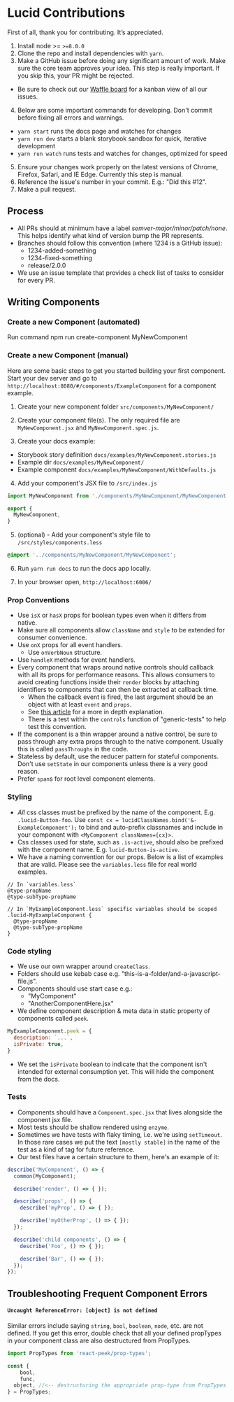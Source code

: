 # Lucid Contributions

First of all, thank you for contributing. It’s appreciated.

1. Install node >= `>=8.0.0`
2. Clone the repo and install dependencies with `yarn`.
3. Make a GitHub issue before doing any significant amount of work. Make sure the core team approves your idea. This step is really important. If you skip this, your PR might be rejected.
  - Be sure to check out our [Waffle board][waffle] for a kanban view of all our issues.
4. Below are some important commands for developing. Don't commit before fixing all errors and warnings.
  - `yarn start` runs the docs page and watches for changes
  - `yarn run dev` starts a blank storybook sandbox for quick, iterative development
  - `yarn run watch` runs tests and watches for changes, optimized for speed
5. Ensure your changes work properly on the latest versions of Chrome, Firefox, Safari, and IE Edge. Currently this step is manual.
6. Reference the issue's number in your commit. E.g.: "Did this #12".
7. Make a pull request.

## Process

- All PRs should at minimum have a label _semver-major/minor/patch/none_. This helps identify what kind of version bump the PR represents.
- Branches should follow this convention (where 1234 is a GitHub issue):
  - 1234-added-something
  - 1234-fixed-something
  - release/2.0.0
- We use an issue template that provides a check list of tasks to consider for every PR.

## Writing Components
### Create a new Component (automated)
Run command
    npm run create-component MyNewComponent

### Create a new Component (manual)
Here are some basic steps to get you started building your first component.
Start your dev server and go to `http://localhost:8080/#/components/ExampleComponent` for a component example.

1. Create your new component folder
`src/components/MyNewComponent/`

2. Create your component file(s). The only required file are `MyNewComponent.jsx` and `MyNewComponent.spec.js`.

3. Create your docs example:
* Storybook story definition `docs/examples/MyNewComponent.stories.js`
* Example dir `docs/examples/MyNewComponent/`
* Example component `docs/examples/MyNewComponent/WithDefaults.js`

4. Add your component's JSX file to `/src/index.js`
```javascript
import MyNewComponent from './components/MyNewComponent/MyNewComponent';

export {
  MyNewComponent,
}
```

5. (optional) - Add your component's style file to `/src/styles/components.less`
```css
@import '../components/MyNewComponent/MyNewComponent';
```

6. Run `yarn run docs` to run the docs app locally.

7. In your browser open, `http://localhost:6006/`

### Prop Conventions
- Use `isX` or `hasX` props for boolean types even when it differs from native.
- Make sure all components allow `className` and `style` to be extended for consumer convenience.
- Use `onX` props for all event handlers.
  - Use `onVerbNoun` structure.
- Use `handleX` methods for event handlers.
- Every component that wraps around native controls should callback with all its props for performance reasons. This allows consumers to avoid creating functions inside their `render` blocks by attaching identifiers to components that can then be extracted at callback time.
  - When the callback event is fired, the last argument should be an object with at least `event` and `props`.
  - See [this article][perf] for a more in depth explanation.
  - There is a test within the `controls` function of "generic-tests" to help test this convention.
- If the component is a thin wrapper around a native control, be sure to pass through any extra props through to the native component. Usually this is called `passThroughs` in the code.
- Stateless by default, use the reducer pattern for stateful components. Don't use `setState` in our components unless there is a very good reason.
- Prefer `span`s for root level component elements.

### Styling

- *All* css classes must be prefixed by the name of the component. E.g. `.lucid-Button-foo`. Use `const cx = lucidClassNames.bind('&-ExampleComponent');` to bind and auto-prefix classnames and include in your component with `<MyComponent classNames={cx}>`.
- Css classes used for state, such as `.is-active`, should also be prefixed with the component name. E.g. `lucid-Button-is-active`.
- We have a naming convention for our props. Below is a list of examples that are valid. Please see the `variables.less` file for real world examples.

```
// In `variables.less`
@type-propName
@type-subType-propName

// In `MyExampleComponent.less` specific variables should be scoped
.lucid-MyExampleComponent {
  @type-propName
  @type-subType-propName
}
```

### Code styling

- We use our own wrapper around `createClass`.
- Folders should use kebab case e.g. "this-is-a-folder/and-a-javascript-file.js".
- Components should use start case e.g.:
  - "MyComponent"
  - "AnotherComponentHere.jsx"
- We define component description & meta data in static property of components called `peek`.
```javascript
MyExampleComponent.peek = {
  description: `...`,
  isPrivate: true,
}
```
- We set the `isPrivate` boolean to indicate that the component isn't intended for external consumption yet. This will hide the component from the docs.

### Tests

- Components should have a `Component.spec.jsx` that lives alongside the component jsx file.
- Most tests should be shallow rendered using `enzyme`.
- Sometimes we have tests with flaky timing, i.e. we're using `setTimeout`. In those rare cases we put the text `[mostly stable]` in the name of the test as a kind of tag for future reference.
- Our test files have a certain structure to them, here's an example of it:

```javascript
describe('MyComponent', () => {
  common(MyComponent);

  describe('render', () => { });

  describe('props', () => {
    describe('myProp', () => { });

    describe('myOtherProp', () => { });
  });

  describe('child components', () => {
    describe('Foo', () => { });

    describe('Bar', () => { });
  });
});
```

[waffle]: https://waffle.io/appnexus/lucid/
[perf]: https://medium.com/@esamatti/react-js-pure-render-performance-anti-pattern-fb88c101332f

## Troubleshooting Frequent Component Errors

#### `Uncaught ReferenceError: [object] is not defined`
Similar errors include saying `string`, `bool`, `boolean`, `node`, etc. are not defined. If you get this error, double check that all your defined propTypes in your component class are also destructured from PropTypes.
```javascript
import PropTypes from 'react-peek/prop-types';

const {
	bool,
	func,
  object, //<-- destructuring the appropriate prop-type from PropTypes will solve the problem.
} = PropTypes;
```
